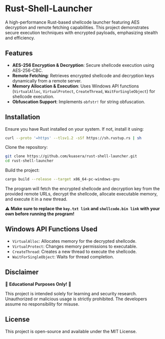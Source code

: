 # Rust-Shell-Launcher

A high-performance Rust-based shellcode launcher featuring AES decryption and remote fetching capabilities. This project demonstrates secure execution techniques with encrypted payloads, emphasizing stealth and efficiency. 

## Features

- **AES-256 Encryption & Decryption**: Secure shellcode execution using AES-256-CBC.
- **Remote Fetching**: Retrieves encrypted shellcode and decryption keys dynamically from a remote server.
- **Memory Allocation & Execution**: Uses Windows API functions (`VirtualAlloc`, `VirtualProtect`, `CreateThread`, `WaitForSingleObject`) for shellcode execution.
- **Obfuscation Support**: Implements `obfstr!` for string obfuscation.

## Installation

Ensure you have Rust installed on your system. If not, install it using:

```sh
curl --proto '=https' --tlsv1.2 -sSf https://sh.rustup.rs | sh
```

Clone the repository:

```sh
git clone https://github.com/kuasera/rust-shell-launcher.git
cd rust-shell-launcher
```

Build the project:

```sh
cargo build --release --target x86_64-pc-windows-gnu
```

The program will fetch the encrypted shellcode and decryption key from the provided remote URLs, decrypt the shellcode, allocate executable memory, and execute it in a new thread.

⚠️ **Make sure to replace the `key.txt link` and `shellcode.bin link` with your own before running the program!**

## Windows API Functions Used

- `VirtualAlloc`: Allocates memory for the decrypted shellcode.
- `VirtualProtect`: Changes memory permissions to executable.
- `CreateThread`: Creates a new thread to execute the shellcode.
- `WaitForSingleObject`: Waits for thread completion.

## Disclaimer

🚨 **Educational Purposes Only!** 🚨

This project is intended solely for learning and security research. Unauthorized or malicious usage is strictly prohibited. The developers assume no responsibility for misuse.

## License

This project is open-source and available under the MIT License.
